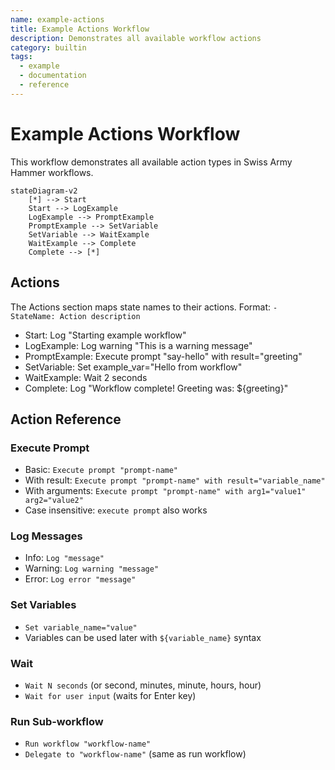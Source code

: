 ```yaml
---
name: example-actions
title: Example Actions Workflow
description: Demonstrates all available workflow actions
category: builtin
tags:
  - example
  - documentation
  - reference
---
```


# Example Actions Workflow

This workflow demonstrates all available action types in Swiss Army Hammer workflows.

```mermaid
stateDiagram-v2
    [*] --> Start
    Start --> LogExample
    LogExample --> PromptExample
    PromptExample --> SetVariable
    SetVariable --> WaitExample
    WaitExample --> Complete
    Complete --> [*]
```

## Actions

The Actions section maps state names to their actions. Format: `- StateName: Action description`

- Start: Log "Starting example workflow"
- LogExample: Log warning "This is a warning message"
- PromptExample: Execute prompt "say-hello" with result="greeting"
- SetVariable: Set example_var="Hello from workflow"
- WaitExample: Wait 2 seconds
- Complete: Log "Workflow complete! Greeting was: ${greeting}"

## Action Reference

### Execute Prompt
- Basic: `Execute prompt "prompt-name"`
- With result: `Execute prompt "prompt-name" with result="variable_name"`
- With arguments: `Execute prompt "prompt-name" with arg1="value1" arg2="value2"`
- Case insensitive: `execute prompt` also works

### Log Messages
- Info: `Log "message"`
- Warning: `Log warning "message"`
- Error: `Log error "message"`

### Set Variables
- `Set variable_name="value"`
- Variables can be used later with `${variable_name}` syntax

### Wait
- `Wait N seconds` (or second, minutes, minute, hours, hour)
- `Wait for user input` (waits for Enter key)

### Run Sub-workflow
- `Run workflow "workflow-name"`
- `Delegate to "workflow-name"` (same as run workflow)